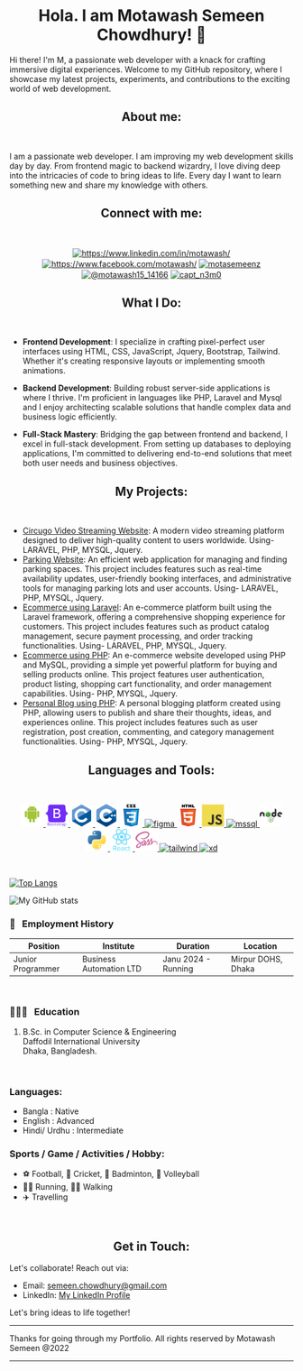 



<!--
[![Top Langs](https://github-readme-stats.vercel.app/api/top-langs/?username=T0nm0yZ)](https://github.com/T0nm0yZ/github-readme-stats)

**T0nm0yZ/T0nm0yZ** is a ✨ _special_ ✨ repository because its `README.md` (this file) appears on your GitHub profile.

Here are some ideas to get you started:

- 🔭 I’m currently working on ...
- 🌱 I’m currently learning ...
- 👯 I’m looking to collaborate on ...
- 🤔 I’m looking for help with ...
- 💬 Ask me about ...
- 📫 How to reach me: ...
- 😄 Pronouns: ...
- ⚡ Fun fact: ...

<p align="right"> <img src="https://komarev.com/ghpvc/?username=t0nm0yz&label=Profile%20views&color=0e75b6&style=flat" alt="t0nm0yz" /> </p>
-->

<h1 align="center"> Hola. I am Motawash Semeen Chowdhury! 👋 </h1>
<p>
Hi there! I'm M, a passionate web developer with a knack for crafting immersive digital experiences. Welcome to my GitHub repository, where I showcase my latest projects, experiments, and contributions to the exciting world of web development.
</p>
<h2  align="center">About me:</h2>
<br/>
<p>
I am a passionate web developer. I am improving my web development skills day by day. From frontend magic to backend wizardry, I love diving deep into the intricacies of code to bring ideas to life. Every day I want to learn something new and share my knowledge with others.
</p>

<h2  align="center">Connect with me:</h2>
<br/>

<p  align="center">
<a href="https://www.linkedin.com/in/motawash/" target="blank"><img align="center" src="https://raw.githubusercontent.com/rahuldkjain/github-profile-readme-generator/master/src/images/icons/Social/linked-in-alt.svg" alt="https://www.linkedin.com/in/motawash/" height="30" width="40" /></a>
<a href="https://www.facebook.com/motawash/" target="blank"><img align="center" src="https://raw.githubusercontent.com/rahuldkjain/github-profile-readme-generator/master/src/images/icons/Social/facebook.svg" alt="https://www.facebook.com/motawash/" height="30" width="40" /></a>
 <a href="https://www.codechef.com/users/motasemeenz" target="blank"><img align="center" src="https://static.uacdn.net/thumbnail/external-app-icons/ce4fd2180646452aa0b03c3ffa3ef8e2.png" alt="motasemeenz" height="30" width="40" /></a>
<a href="https://www.hackerrank.com/@motawash15_14166" target="blank"><img align="center" src="https://raw.githubusercontent.com/rahuldkjain/github-profile-readme-generator/master/src/images/icons/Social/hackerrank.svg" alt="@motawash15_14166" height="30" width="40" /></a>
<a href="https://codeforces.com/profile/capt_n3m0" target="blank"><img align="center" src="https://raw.githubusercontent.com/rahuldkjain/github-profile-readme-generator/master/src/images/icons/Social/codeforces.svg" alt="capt_n3m0" height="30" width="40" /></a>
</p>

<h2  align="center">What I Do:</h2>
<br/>

- **Frontend Development**: I specialize in crafting pixel-perfect user interfaces using HTML, CSS, JavaScript, Jquery, Bootstrap, Tailwind. Whether it's creating responsive layouts or implementing smooth animations.

- **Backend Development**: Building robust server-side applications is where I thrive. I'm proficient in languages like PHP, Laravel and Mysql and I enjoy architecting scalable solutions that handle complex data and business logic efficiently.

- **Full-Stack Mastery**: Bridging the gap between frontend and backend, I excel in full-stack development. From setting up databases to deploying applications, I'm committed to delivering end-to-end solutions that meet both user needs and business objectives.


<h2  align="center">My Projects:</h2>
<br/>

- [Circugo Video Streaming Website](https://www.circugo.com): A modern video streaming platform designed to deliver high-quality content to users worldwide. Using- LARAVEL, PHP, MYSQL, Jquery.
- [Parking Website](https://github.com/Motawash-Semeen/Parking-Website): An efficient web application for managing and finding parking spaces. This project includes features such as real-time availability updates, user-friendly booking interfaces, and administrative tools for managing parking lots and user accounts. Using- LARAVEL, PHP, MYSQL, Jquery.
- [Ecommerce using Laravel](https://github.com/Motawash-Semeen/ecom-laravel): An e-commerce platform built using the Laravel framework, offering a comprehensive shopping experience for customers. This project includes features such as product catalog management, secure payment processing, and order tracking functionalities. Using- LARAVEL, PHP, MYSQL, Jquery.
- [Ecommerce using PHP](https://github.com/Motawash-Semeen/CMS-PHP): An e-commerce website developed using PHP and MySQL, providing a simple yet powerful platform for buying and selling products online. This project features user authentication, product listing, shopping cart functionality, and order management capabilities. Using- PHP, MYSQL, Jquery.
- [Personal Blog using PHP](https://github.com/Motawash-Semeen/ecommerce-PHP/tree/master/public): A personal blogging platform created using PHP, allowing users to publish and share their thoughts, ideas, and experiences online. This project includes features such as user registration, post creation, commenting, and category management functionalities. Using- PHP, MYSQL, Jquery.


<h2 align="center">Languages and Tools:</h2>
<br/>

<p  align="center"> <a href="https://developer.android.com" target="_blank" rel="noreferrer"> <img src="https://raw.githubusercontent.com/devicons/devicon/master/icons/android/android-original-wordmark.svg" alt="android" width="40" height="40"/> </a> <a href="https://getbootstrap.com" target="_blank" rel="noreferrer"> <img src="https://raw.githubusercontent.com/devicons/devicon/master/icons/bootstrap/bootstrap-plain-wordmark.svg" alt="bootstrap" width="40" height="40"/> </a> <a href="https://www.cprogramming.com/" target="_blank" rel="noreferrer"> <img src="https://raw.githubusercontent.com/devicons/devicon/master/icons/c/c-original.svg" alt="c" width="40" height="40"/> </a> <a href="https://www.w3schools.com/cpp/" target="_blank" rel="noreferrer"> <img src="https://raw.githubusercontent.com/devicons/devicon/master/icons/cplusplus/cplusplus-original.svg" alt="cplusplus" width="40" height="40"/> </a> <a href="https://www.w3schools.com/css/" target="_blank" rel="noreferrer"> <img src="https://raw.githubusercontent.com/devicons/devicon/master/icons/css3/css3-original-wordmark.svg" alt="css3" width="40" height="40"/> </a> <a href="https://www.figma.com/" target="_blank" rel="noreferrer"> <img src="https://www.vectorlogo.zone/logos/figma/figma-icon.svg" alt="figma" width="40" height="40"/> </a> <a href="https://www.w3.org/html/" target="_blank" rel="noreferrer"> <img src="https://raw.githubusercontent.com/devicons/devicon/master/icons/html5/html5-original-wordmark.svg" alt="html5" width="40" height="40"/> </a> <a href="https://developer.mozilla.org/en-US/docs/Web/JavaScript" target="_blank" rel="noreferrer"> <img src="https://raw.githubusercontent.com/devicons/devicon/master/icons/javascript/javascript-original.svg" alt="javascript" width="40" height="40"/> </a> <a href="https://www.microsoft.com/en-us/sql-server" target="_blank" rel="noreferrer"> <img src="https://www.svgrepo.com/show/303229/microsoft-sql-server-logo.svg" alt="mssql" width="40" height="40"/> </a> <a href="https://nodejs.org" target="_blank" rel="noreferrer"> <img src="https://raw.githubusercontent.com/devicons/devicon/master/icons/nodejs/nodejs-original-wordmark.svg" alt="nodejs" width="40" height="40"/> </a><a href="https://www.python.org" target="_blank" rel="noreferrer"> <img src="https://raw.githubusercontent.com/devicons/devicon/master/icons/python/python-original.svg" alt="python" width="40" height="40"/> </a> <a href="https://reactjs.org/" target="_blank" rel="noreferrer"> <img src="https://raw.githubusercontent.com/devicons/devicon/master/icons/react/react-original-wordmark.svg" alt="react" width="40" height="40"/> </a> <a href="https://sass-lang.com" target="_blank" rel="noreferrer"> <img src="https://raw.githubusercontent.com/devicons/devicon/master/icons/sass/sass-original.svg" alt="sass" width="40" height="40"/> </a> <a href="https://tailwindcss.com/" target="_blank" rel="noreferrer"> <img src="https://www.vectorlogo.zone/logos/tailwindcss/tailwindcss-icon.svg" alt="tailwind" width="40" height="40"/> </a> <a href="https://www.adobe.com/products/xd.html" target="_blank" rel="noreferrer"> <img src="https://cdn.worldvectorlogo.com/logos/adobe-xd.svg" alt="xd" width="40" height="40"/> </a> </p>

<br/>
<!-- github stats starts here  -->

[![Top Langs](https://github-readme-stats.vercel.app/api/top-langs/?username=Motawash-Semeen)](https://github.com/anuraghazra/github-readme-stats)

<!-- [![My GitHub stats](https://github-readme-stats.vercel.app/api?username=Motawash-Semeen)](https://github.com/anuraghazra/github-readme-stats) -->

![My GitHub stats](https://github-readme-stats.vercel.app/api?username=Motawash-Semeen&show_icons=true)
<br/>
<!-- work experience section starts here  -->

### 💼 &nbsp; Employment History

| Position            | Institute                                   | Duration            | Location           |
| ------------------- | ------------------------------------------- | ------------------- | ------------------ |
| Junior Programmer   | Business Automation LTD                     | Janu 2024 - Running | Mirpur DOHS, Dhaka |


<br />
<!-- work experience section ends here  -->
<!-- education section starts here  -->

### 👨🏻‍🎓 &nbsp; Education

1. B.Sc. in Computer Science & Engineering  
   Daffodil International University  
   Dhaka, Bangladesh.

<br />

<!-- education section ends here  -->

<!-- my languages section starts here  -->

### Languages:

- Bangla : Native
- English : Advanced
- Hindi/ Urdhu : Intermediate
  <br />

<!-- my languages section ends here  -->

<!-- my sports and game section starts here  -->

### Sports / Game / Activities / Hobby:

-  ⚽ Football, 🏏 Cricket, 🏸 Badminton, 🏐 Volleyball
-  🏃‍♂️ Running, 🚶‍♂️ Walking
- ✈️ Travelling

<br />
<!-- my sports and games section ends here  -->

<!-- Get In touch section starts here  -->
<h2 align="center">Get in Touch:</h2>
Let's collaborate! Reach out via:

- Email: [semeen.chowdhury@gmail.com](mailto:semeen.chowdhury@gmail.com)
- LinkedIn: [My LinkedIn Profile](https://www.linkedin.com/in/motawash/)

Let's bring ideas to life together!

<!-- Get In touch section ends here  -->

---

Thanks for going through my Portfolio.
All rights reserved by Motawash Semeen @2022

---




